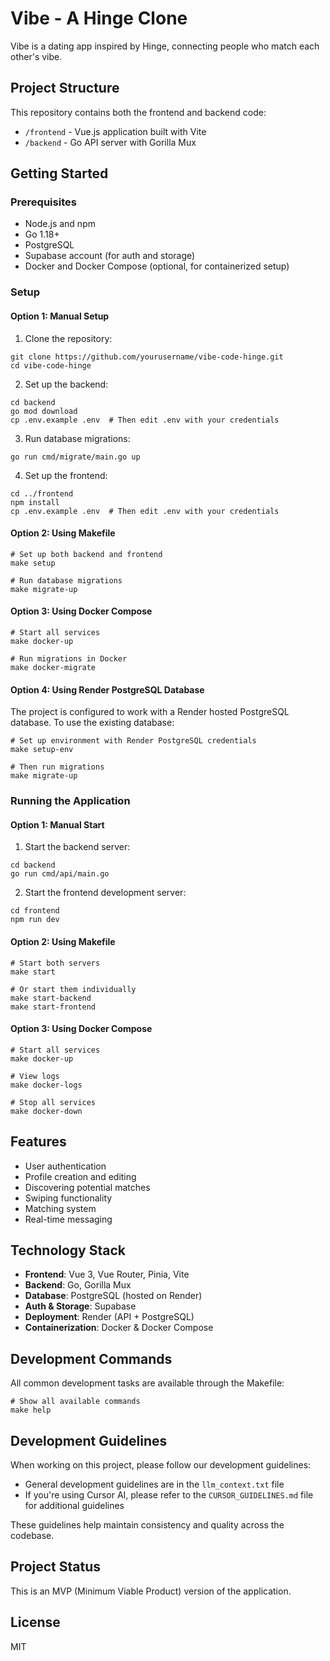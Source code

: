 # Vibe - A Hinge Clone

Vibe is a dating app inspired by Hinge, connecting people who match each other's vibe.

## Project Structure

This repository contains both the frontend and backend code:

- `/frontend` - Vue.js application built with Vite
- `/backend` - Go API server with Gorilla Mux

## Getting Started

### Prerequisites

- Node.js and npm
- Go 1.18+
- PostgreSQL
- Supabase account (for auth and storage)
- Docker and Docker Compose (optional, for containerized setup)

### Setup

#### Option 1: Manual Setup

1. Clone the repository:
```
git clone https://github.com/yourusername/vibe-code-hinge.git
cd vibe-code-hinge
```

2. Set up the backend:
```
cd backend
go mod download
cp .env.example .env  # Then edit .env with your credentials
```

3. Run database migrations:
```
go run cmd/migrate/main.go up
```

4. Set up the frontend:
```
cd ../frontend
npm install
cp .env.example .env  # Then edit .env with your credentials
```

#### Option 2: Using Makefile

```
# Set up both backend and frontend
make setup

# Run database migrations
make migrate-up
```

#### Option 3: Using Docker Compose

```
# Start all services
make docker-up

# Run migrations in Docker
make docker-migrate
```

#### Option 4: Using Render PostgreSQL Database

The project is configured to work with a Render hosted PostgreSQL database. To use the existing database:

```
# Set up environment with Render PostgreSQL credentials
make setup-env

# Then run migrations
make migrate-up
```

### Running the Application

#### Option 1: Manual Start

1. Start the backend server:
```
cd backend
go run cmd/api/main.go
```

2. Start the frontend development server:
```
cd frontend
npm run dev
```

#### Option 2: Using Makefile

```
# Start both servers
make start

# Or start them individually
make start-backend
make start-frontend
```

#### Option 3: Using Docker Compose

```
# Start all services
make docker-up

# View logs
make docker-logs

# Stop all services
make docker-down
```

## Features

- User authentication
- Profile creation and editing
- Discovering potential matches
- Swiping functionality
- Matching system
- Real-time messaging

## Technology Stack

- **Frontend**: Vue 3, Vue Router, Pinia, Vite
- **Backend**: Go, Gorilla Mux
- **Database**: PostgreSQL (hosted on Render)
- **Auth & Storage**: Supabase
- **Deployment**: Render (API + PostgreSQL)
- **Containerization**: Docker & Docker Compose

## Development Commands

All common development tasks are available through the Makefile:

```
# Show all available commands
make help
```

## Development Guidelines

When working on this project, please follow our development guidelines:

- General development guidelines are in the `llm_context.txt` file
- If you're using Cursor AI, please refer to the `CURSOR_GUIDELINES.md` file for additional guidelines

These guidelines help maintain consistency and quality across the codebase.

## Project Status

This is an MVP (Minimum Viable Product) version of the application.

## License

MIT
